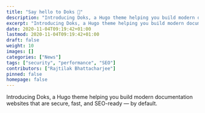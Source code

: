 ```yaml
---
title: "Say hello to Doks 👋"
description: "Introducing Doks, a Hugo theme helping you build modern documentation websites that are secure, fast, and SEO-ready — by default."
excerpt: "Introducing Doks, a Hugo theme helping you build modern documentation websites that are secure, fast, and SEO-ready — by default."
date: 2020-11-04T09:19:42+01:00
lastmod: 2020-11-04T09:19:42+01:00
draft: false
weight: 10
images: []
categories: ["News"]
tags: ["security", "performance", "SEO"]
contributors: ["Rajtilak Bhattacharjee"]
pinned: false
homepage: false
---
```


Introducing Doks, a Hugo theme helping you build modern documentation websites that are secure, fast, and SEO-ready — by default.
